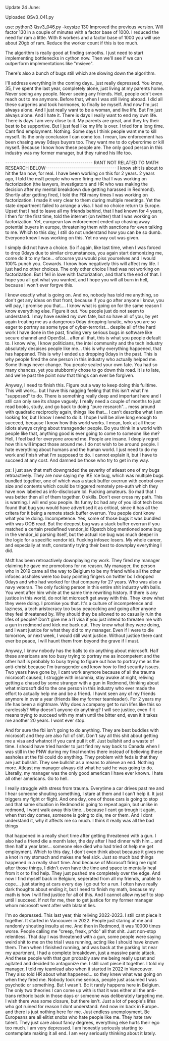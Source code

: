 Update 24 June:

Uploaded QSv3_041.py 

use: python3 Qsv3_046.py -keysize 130
Improved the previous version. Will factor 130 in a couple of minutes with a factor base of 1000.
I reduced the need for ram a little. With 8 workers and a factor base of 1000 you will use about 20gb of ram. Reduce the worker count if this is too much.

The algorithm is really good at finding smooths. I just need to start implementing bottlenecks in cython now. Then we'll see if we can outperform implementations like "msieve". 

There's also a bunch of bugs still which are slowing down the algorithm.

I'll address everything in the coming days.. just really depressed. You know, 35, I've spent the last year, completely alone, just living at my parents home. Never seeing any people. Never seeing any friends. Hell, people odn't even reach out to me anymore.
Before that, when I was still living abroad. I did all these surgeries and took hormones, to finally be myself. And now I'm just always alone. And I just really want to be a woman, and live life. But I'm just always alone. And I hate it. There is days I really want to end my own life. There is days I am very close to it. My parents are great, and they try their best to be supportive. But I just feel like my life is over. I tried for a long time. Cant find employment. Nothing. Some days I think people want me to kill myself. Its the only conclusion I can come too. I mean, law enforcement has been chasing away 0days buyers too. They want me to do cybercrime or kill myself. Because I know how these people are. The only good person in this industry was my former manager, but they ruined his life too.



------------------------------------------- RANT NOT RELATED TO MATH RESEARCH BELOW-----------------------------------
I know shit is about to hit the fan now, for real.
I have been working on this for 2 years. 
2 years ago, I told the msft people who were firing me that I was working on factorization (the lawyers, investigators and HR who was making the decision after my mental breakdown due getting harassed in Redmond).
Shortly after getting fired, I told the FBI many times I was working on factorization. I made it very clear to them during multiple meetings. Yet the state department failed to arrange a visa.
I had no choice return to Europe. 
Upset that I had to leave all my friends behind, that I had known for 4 years, I then for the first time, told the internet (on twitter) that I was working on factorization.
Yet, european law enforcement ended up chasing away potential buyers in europe, threatening them with sanctions for even talking to me. Which to this day, I still do not understand how you can be so dumb.
Everyone knew I was working on this. Yet no way out was given.

I simply did not have a choice. So if again, like last time, when I was forced to drop 0days due to similar circumstances, you again start demonizing me, come do it to my face... ofcourse you would piss yourselves and I would 100% punch you. Cowards.
I know how negatively this will affect my life. I just had no other choices. The only other choice I had was not working on factorization. But I fell in love with factorization, and that's the end of that.
I hope you all got what you wanted, and I hope you will all burn in hell, because I won't ever forgve this.

I know exactly what is going on. And no, nobody has told me anything, so don't get any ideas on that front, because if you go after anyone I know, you will pay, I promise you that.... I know what is going on for the same reason I know everything else. Figure it out. You people just do not seem to understand. I may have sealed my own fate, but so have all of you, by yet again treating me as a dangerous 0day dropping lunatic, who you are so eager to portray as some type of cyber-terrorist... despite all of the hard work I have done in the past, finding very serious bugs in software like secure channel and OpenSsl... after all that, this is what you people default to. I know why, I know politicians, the intel community and the tech industry absolutely despises people like me... this is why everything happened, that has happened. This is why I ended up dropping 0days in the past. This is why people fired the one person in this industry who actually helped me. Some things never change. You people sealed your own fate. You had so many chances, yet you stubbornly chose to go down this road. It is to late, and we're past the point now that things can ever be forgiven. 

Anyway, I need to finish this. Figure out a way to keep doing this fulltime. This will work... but I have this nagging feeling that this isn't what I'm "supposed" to do. There is something really deep and important here and I still can only see its shape vaguely. I really need a couple of months to just read books, study, and go back to doing "pure research"... mess around with quadratic reciprocity again, things like that... I can't describe what I am looking for, but I know I need to do it. I hope I will be alive long enough to succeed, because I know how this world works. I mean, look at all these idiots always crying about transgender people. Do you think in a world with people like that, anything good is ever going to come to someone like me? Hell, I feel bad for everyone around me. People are insane. I deeply regret how this will impact those around me. I do not wish to be around people. I hate everything about humans and the human world. I just need to do my work and finish what I'm supposed to do. I cannot explain it, but I have to succeed at any cost. And damned be those who try to get in my way.

ps: I just saw that msft downgraded the severity of atleast one of my bugs retroactively. They are now saying my IKE rce bug, which was multiple bugs bundled together, one of which was a stack buffer overrun with control over size and contents which could be triggered remotely pre-auth which they have now labeled as info-disclosure lol. Fucking amateurs. So mad that I was better then all of them together. 0 skills. Don't ever cross my path. This is warning. I will end you people. Its funny bc had any of you idiot tech bros found that bug you would have advertised it as critical, since it has all the critera for it being a remote stack buffer overrun. You people dont know what you're doing. Incompetence. Yes, some of those bugs it was bundled with was OOB read. But the deepest bug was a stack buffer overrun if you matched a certain predefined vendor_id (0patch blog mentioned some bug in the vendor_id parsing itself, but the actual rce bug was much deeper in the logic for a specific vendor id). Fucking infosec losers. My whole career, and especially at msft, constantly trying their best to downplay everything I did.

Msft has been retroactively downplaying my work. They fired my manager claiming he gave me promotions for no reason. My manager, the person who in 2019 came all the way to Belgium to be my friend while all the other infosec assholes were too busy pointing fingers on twitter bc I dropped 0days and who had worked for that company for 27 years. Who was also a navy veteran. The only fucking person in this entire shit industry with balls. You went after him while at the same time rewriting history. If there is any justice in this world, do not let microsoft get away with this. They knew what they were doing. I promise you that. It's a culture of incompetence and laziness, a tech aristocracy too busy peacocking and going after anyone they feel threatened by. Why should they be allowed to so casually ruin the lifes of people? Don't give me a l1 visa if you just intend to threaten me with a gun in redmond and kick me back out. They knew what they were doing, and I want justice for what they did to my manager. Even if I were to die tomorrow, or next week, I would still want justice. Without justice there cant ever be peace, I will haunt them from beyond the grave if I must.

Anyway, I know nobody has the balls to do anything about microsoft. Half these americans are too busy trying to portray me as incompetent and the other half is probably to busy trying to figure out how to portray me as the anti-christ because I'm transgender and know how to find security issues. Two years have gone by, I cant work anymore because of all the trauma microsoft caused, I struggle with insomnia, stay awake at night, reliving getting a chased by some stranger with a gun in Redmond, thinking about what microsoft did to the one person in this industry who ever made the effort to actually help me and be a friend. I havnt seen any of my friends anymore in over a year (friends like my former teamleader). For 2 years my life has been a nightmare. Why does a company get to ruin lifes like this so carelessly? Why doesn't anyone do anything? I will see justice, even if it means trying to succeed with my math until the bitter end, even it it takes me another 20 years. I wont ever stop. 

And for sure the fbi isn't going to do anything. They are best buddies with microsoft and they are also full of shit. Don't say all this shit about getting me a visa and whatnot if you cant pull it off. Just bullshit and a waste of time. I should have tried harder to just find my way back to Canada when I was still in the PNW during my final months there instead of believing these assholes at the fbi could do anything. They problem with feds is that they are just bullshit. They see bullshit as a means to ahieve an end. Nothing more. Atleast my manager always did what he said he was going to do. Literally, my manager was the only good american I have ever known. I hate all other americans. Go to hell.

I really struggle with stress from trauma. Everytime a car drives past me and I hear someone shouting something, I stare at them and I can't help it. It just triggers my fight or flight. And one day, one of those cars is going to stop and that same situation in Redmond is going to repeat again, but unlike in redmond, I wont walk away this time... because I cant go trough it again, when that day comes, someone is going to die, me or them. And I dont understand it, why it affects me so much. I think it really was all the bad things 

that happened in a really short time after getting threatened with a gun. I also had a friend die a month later, the day after I had dinner with him... and then half a year later... someone else died who had tried ot help me get employment. Which to this day, I don't even think about because it gives me a knot in my stomach and makes me feel sick. Just so much bad things happened in a really short time. And because of Microsoft firing me right after those things, I didn't even have the time and space to mentally heal from it or to find help. They just pushed me completely over the edge. And now I find myself back in Belgium, seperated from all my friends, unable to cope.... just staring at cars every day I go out for a run. I often have really dark thoughts about ending it, but I need to finish my math, because my math is how I will find justice for all of this. And I cannot allow myself to stop until I succeed. If not for me, then to get justice for my former manager whom microsoft went after with blatant lies.

I'm so depressed. This last year, this reliving 2022-2023. I still cant piece it together. It started in Vancouver in 2022. People just staring at me and randomly shouting insults at me. And then in Redmond, it was 10000 times worse. People calling me "creep, freak, p*do" all that shit. Just non-stop relentless. That day I was threatened with a gun, some people were saying weird shit to me on the trial I was running, acting like I should have known them. Then when I finished running, and was back at the parking lot near my apartment, I had a complete breakdown, just a massive panic attack. And these people with that gun probably saw me being really upset and agitated and decided to antagonize me. I still cant piece it together. I told my manager, I told my teamlead also when it started in 2022 in Vancouver. They also told HR about what happened... so they knew what was going on when they fired me. Nobody took me serious, people just assumed I was psychotic or something. But I wasn't. Bc it rarely happens here in Belgium. The only two theories I can come up with is that it was either all the anti-trans rethoric back in those days or someone was deliberately targeting me. I wish there was some closure, but there isn't. Just a lot of people's lifes who got ruined for reason I dont understand. And now im back in Europe.. and there is just nothing here for me. Just endless unemployment. Bc Europeans are all elitist snobs who hate people like me. They hate raw talent. They just care about fancy degrees, everything else hurts their ego too much. I am very depressed. I am honestly seriously starting to contemplate making it all end. I am very seriously thinking about it lately.
